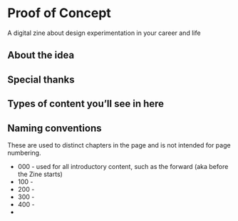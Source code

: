 # Proof of Concept
A digital zine about design experimentation in your career and life

## About the idea


## Special thanks

## Types of content you’ll see in here



## Naming conventions
These are used to distinct chapters in the page and is not intended for page numbering.

* 000 - used for all introductory content, such as the forward (aka before the Zine starts)
* 100 - 
* 200 - 
* 300 - 
* 400 - 
* 